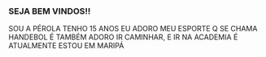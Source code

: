 
### SEJA BEM VINDOS!!
SOU A PÉROLA 
TENHO 15 ANOS
EU ADORO MEU ESPORTE Q SE CHAMA HANDEBOL
É TAMBÉM ADORO IR CAMINHAR, E IR NA ACADEMIA
É ATUALMENTE ESTOU EM MARIPÁ
